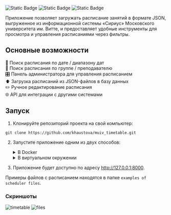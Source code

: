 ![Static Badge](https://img.shields.io/badge/Python-3.11.4-orange) ![Static Badge](https://img.shields.io/badge/Django-4.2.6-blue) ![Static Badge](https://img.shields.io/badge/Django_REST_framework-3.14.0-blue)

Приложение позволяет загружать расписание занятий в формате JSON, выгруженное из информационной системы «Сириус» Московского университета им. Витте, и предоставляет удобные инструменты для просмотра и управления расписаниями через фильтры.

## Основные возможности 
:calendar: Поиск расписания по дате / диапазону дат   
:busts_in_silhouette: Поиск расписания по группе / преподавателю   
:control_knobs: Панель администратора для управления расписанием   
:arrow_up: Загрузка расписаний из JSON-файлов в базу данных  
:pencil2: Ручное редактирование расписания   
:globe_with_meridians: API для интеграции с другими системами  
 
## Запуск

1. Клонируйте репозиторий проекта на свой компьютер:

```
git clone https://github.com/khaustova/muiv_timetable.git
```
2. Запустите приложение одним из двух способов:
    <details>
    <summary>В Docker</summary>

    ```
    docker-compose up --build
    ```
    
    </details>  

    <details>
    <summary>В виртуальном окружении</summary>

    * Создайте виртуальное окружение:
        

    ```
    python3 -m venv .venv
    ```

    * Активируйте виртуальное окружение:  

        * Для Linux/MacOS:  

        ```
        source .venv/bin/activate
        ```
    
        * Для Windows:  

        ```
        .venv\Scripts\activate
        ```

    * Установите необходимые библиотеки:

    ```
    pip install -r requirements.txt
    ```

    * Выполните миграции базы данных:
        

    ```
    python3 manage.py migrate
    ```

    * Запустите сервер:

    ```
    python3 manage.py runserver
    ```
    
    </details> 

3. Приложение будет доступно по адресу http://127.0.0.1:8000.  
  
Примеры файлов с расписанием находятся в папке `examples of scheduler files`.

### Скриншоты
![timetable](https://github.com/khaustiv/timetable/assets/143105312/225b5d9d-9454-48f8-a761-0a3b9dcc74ec)
![files](https://github.com/khaustiv/timetable/assets/143105312/062aba6c-41b4-4a9e-b6eb-3c366c3db0e6)
